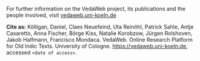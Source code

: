 For further information on the VedaWeb project, its publications and the people involved, visit [vedaweb.uni-koeln.de](https://vedaweb.uni-koeln.de/)

**Cite as:** Kölligan, Daniel, Claes Neuefeind, Uta Reinöhl, Patrick Sahle,
Antje Casaretto, Anna Fischer, Börge Kiss, Natalie Korobzow,
Jürgen Rolshoven, Jakob Halfmann, Francisco Mondaca. VedaWeb.
Online Research Platform for Old Indic Texts.
University of Cologne. https://vedaweb.uni-koeln.de, accessed `<date of access>`.
